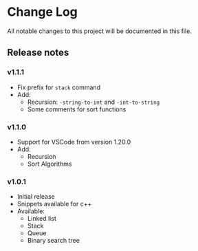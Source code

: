 # Change Log

All notable changes to this project will be documented in this file.

## Release notes

### v1.1.1

- Fix prefix for `stack` command
- Add:
    - Recursion: `-string-to-int` and `-int-to-string`
    - Some comments for sort functions

### v1.1.0

- Support for VSCode from version 1.20.0
- Add:
    - Recursion
    - Sort Algorithms

### v1.0.1

- Initial release
- Snippets available for c++
- Available: 
    - Linked list
    - Stack
    - Queue
    - Binary search tree